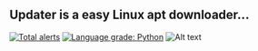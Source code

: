 ## Updater is a easy Linux apt downloader...
[![Total alerts](https://img.shields.io/lgtm/alerts/g/melihcan1376/updater.svg?logo=lgtm&logoWidth=18)](https://lgtm.com/projects/g/melihcan1376/updater/alerts/)
[![Language grade: Python](https://img.shields.io/lgtm/grade/python/g/melihcan1376/updater.svg?logo=lgtm&logoWidth=18)](https://lgtm.com/projects/g/melihcan1376/updater/context:python)
![Alt text](https://github.com/melihcan1376/updater/blob/main/updater.png?raw=true "updater")
